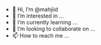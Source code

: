 - 👋 Hi, I’m @mahjiid
- 👀 I’m interested in ...
- 🌱 I’m currently learning ...
- 💞️ I’m looking to collaborate on ...
- 📫 How to reach me ...

<!---
mahjiid/mahjiid is a ✨ special ✨ repository because its `README.md` (this file) appears on your GitHub profile.
You can click the Preview link to take a look at your changes.
--->
